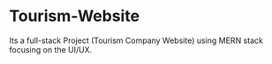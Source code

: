# Tourism-Website
Its a full-stack Project (Tourism Company Website) using MERN stack focusing on the UI/UX.
